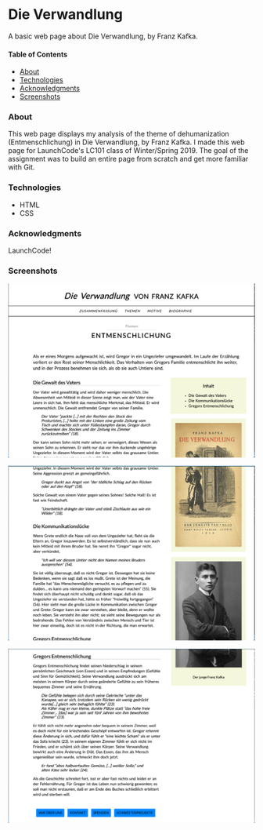 # Die Verwandlung
A basic web page about Die Verwandlung, by Franz Kafka.


#### Table of Contents
* [About](#about)
* [Technologies](#technologies)
* [Acknowledgments](#acknowledgments)
* [Screenshots](#screenshots)


### About
This web page displays my analysis of the theme of dehumanization (Entmenschlichung) in Die Verwandlung, by Franz Kafka. 
I made this web page for LaunchCode's LC101 class of Winter/Spring 2019.
The goal of the assignment was to build an entire page from scratch and get more familiar with Git.


### Technologies
* HTML
* CSS


### Acknowledgments
LaunchCode!


### Screenshots

![Screenshot of web page](https://github.com/mstaten/verwandlung/blob/master/screenshots/screenshot1.png)

![Screenshot of web page](https://github.com/mstaten/verwandlung/blob/master/screenshots/screenshot2.png)

![Screenshot of web page](https://github.com/mstaten/verwandlung/blob/master/screenshots/screenshot3.png)

